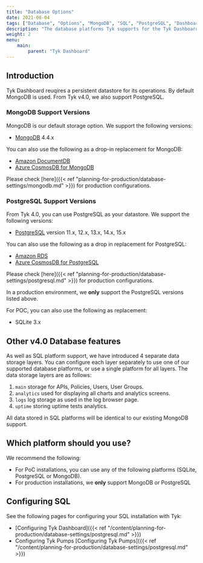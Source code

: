 ```yaml
---
title: "Database Options"
date: 2021-08-04
tags: ["Database", "Options", "MongoDB", "SQL", "PostgreSQL", "Dashboard"]
description: "The database platforms Tyk supports for the Tyk Dashboard"
weight: 2
menu: 
    main:
        parent: "Tyk Dashboard"
---
```


## Introduction
Tyk Dashboard reuqires a persistent datastore for its operations. By default MongoDB is used. From Tyk v4.0, we also support PostgreSQL. 

### MongoDB Support Versions
MongoDB is our default storage option. We support the following versions:
* [MongoDB](https://www.mongodb.com) 4.4.x

You can also use the following as a drop-in replacement for MongoDB:
* [Amazon DocumentDB](https://aws.amazon.com/documentdb/)
* [Azure CosmosDB for MongoDB](https://learn.microsoft.com/en-us/azure/cosmos-db/mongodb/introduction)

Please check [here]({{< ref "planning-for-production/database-settings/mongodb.md" >}}) for production configurations.

### PostgreSQL Support Versions
From Tyk 4.0, you can use PostgreSQL as your datastore. We support the following versions:
* [PostgreSQL](https://www.postgresql.org) version 11.x, 12.x, 13.x, 14.x, 15.x

You can also use the following as a drop in replacement for PostgreSQL:
* [Amazon RDS](https://aws.amazon.com/rds/)
* [Azure CosmosDB for PostgreSQL](https://learn.microsoft.com/en-us/azure/cosmos-db/postgresql/introduction)

Please check [here]({{< ref "planning-for-production/database-settings/postgresql.md" >}}) for production configurations.

In a production environment, we **only** support the PostgreSQL versions listed above.

For POC, you can also use the following as replacement:
* SQLite 3.x

## Other v4.0 Database features

As well as SQL platform support, we have introduced 4 separate data storage layers. You can configure each layer separately to use one of our supported database platforms, or use a single platform for all layers. The data storage layers are as follows:
1. `main` storage for APIs, Policies, Users, User Groups.
2. `analytics` used for displaying all charts and analytics screens.
3. `logs` log storage as used in the log browser page.
4. `uptime` storing uptime tests analytics.

All data stored in SQL platforms will be identical to our existing MongoDB support.

## Which platform should you use?

We recommend the following:

* For PoC installations, you can use any of the following platforms (SQLite, PostgreSQL or MongoDB).
* For production installations, we **only** support MongoDB or PostgreSQL

## Configuring SQL

See the following pages for configuring your SQL installation with Tyk:

* [Configuring Tyk Dashboard]({{< ref "/content/planning-for-production/database-settings/postgresql.md" >}})
* Configuring Tyk Pumps [Configuring Tyk Pumps]({{< ref "/content/planning-for-production/database-settings/postgresql.md" >}})
